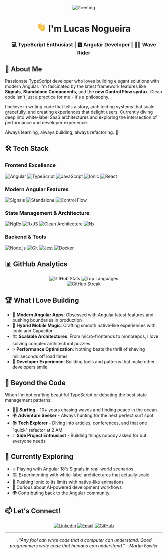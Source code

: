 <div align="center">
  <img src="https://readme-typing-svg.demolab.com?font=Fira+Code&size=30&duration=3000&pause=1000&color=58A6FF&center=true&vCenter=true&width=600&lines=Hello+World!;Welcome+to+my+profile!;Happy+coding!;Let's+build+something+amazing!" alt="Greeting" />
</div>

<h1 align="center">
  <img src="https://raw.githubusercontent.com/ABSphreak/ABSphreak/master/gifs/Hi.gif" width="30px" height="30px">
  I'm Lucas Nogueira
</h1>

<h3 align="center">💻 TypeScript Enthusiast | 🅰️ Angular Developer | 🏄‍♂️ Wave Rider</h3>

## 💫 About Me

Passionate TypeScript developer who loves building elegant solutions with modern Angular. I'm fascinated by the latest framework features like **Signals**, **Standalone Components**, and the **new Control Flow syntax**. Clean code isn't just a practice for me - it's a philosophy.

I believe in writing code that tells a story, architecting systems that scale gracefully, and creating experiences that delight users. Currently diving deep into white-label SaaS architectures and exploring the intersection of performance and developer experience.

Always learning, always building, always refactoring. 🚀

## 🛠️ Tech Stack

### Frontend Excellence

![Angular](https://img.shields.io/badge/Angular_15--18-DD0031?style=for-the-badge&logo=angular&logoColor=white)
![TypeScript](https://img.shields.io/badge/TypeScript-3178C6?style=for-the-badge&logo=typescript&logoColor=white)
![JavaScript](https://img.shields.io/badge/JavaScript-F7DF1E?style=for-the-badge&logo=javascript&logoColor=black)
![Ionic](https://img.shields.io/badge/Ionic-3880FF?style=for-the-badge&logo=ionic&logoColor=white)
![React](https://img.shields.io/badge/React-20232A?style=for-the-badge&logo=react&logoColor=61DAFB)

### Modern Angular Features

![Signals](https://img.shields.io/badge/Angular_Signals-4CAF50?style=for-the-badge&logo=angular&logoColor=white)
![Standalone](https://img.shields.io/badge/Standalone_Components-FF6B6B?style=for-the-badge&logo=angular&logoColor=white)
![Control Flow](https://img.shields.io/badge/New_Control_Flow-00ACC1?style=for-the-badge&logo=angular&logoColor=white)

### State Management & Architecture

![NgRx](https://img.shields.io/badge/NgRx-BA52DE?style=for-the-badge&logo=redux&logoColor=white)
![RxJS](https://img.shields.io/badge/RxJS-B7178C?style=for-the-badge&logo=reactivex&logoColor=white)
![Clean Architecture](https://img.shields.io/badge/Clean_Architecture-4285F4?style=for-the-badge)
![Nx](https://img.shields.io/badge/Nx-143055?style=for-the-badge&logo=nx&logoColor=white)

### Backend & Tools

![Node.js](https://img.shields.io/badge/Node.js-339933?style=for-the-badge&logo=node.js&logoColor=white)
![Git](https://img.shields.io/badge/Git-F05032?style=for-the-badge&logo=git&logoColor=white)
![Jest](https://img.shields.io/badge/Jest-C21325?style=for-the-badge&logo=jest&logoColor=white)
![Docker](https://img.shields.io/badge/Docker-2496ED?style=for-the-badge&logo=docker&logoColor=white)

## 📊 GitHub Analytics

<div align="center">
  <img src="https://github-readme-stats.vercel.app/api?username=lsnogueira&show_icons=true&theme=tokyonight&include_all_commits=true&count_private=true&hide_border=true" height="180" alt="GitHub Stats" />
  <img src="https://github-readme-stats.vercel.app/api/top-langs/?username=lsnogueira&layout=compact&theme=tokyonight&hide_border=true&langs_count=8" height="180" alt="Top Languages" />
</div>

<div align="center">
  <img src="https://github-readme-streak-stats.herokuapp.com/?user=lsnogueira&theme=tokyonight&hide_border=true" alt="GitHub Streak" />
</div>

## 🏆 What I Love Building

- 🚀 **Modern Angular Apps**: Obsessed with Angular latest features and pushing boundaries in production
- 📱 **Hybrid Mobile Magic**: Crafting smooth native-like experiences with Ionic and Capacitor
- 🏗️ **Scalable Architectures**: From micro-frontends to monorepos, I love solving complex architectural puzzles
- ⚡ **Performance Optimization**: Nothing beats the thrill of shaving milliseconds off load times
- 🎨 **Developer Experience**: Building tools and patterns that make other developers smile

## 🌊 Beyond the Code

When I'm not crafting beautiful TypeScript or debating the best state management patterns:

- 🏄‍♂️ **Surfing** - 10+ years chasing waves and finding peace in the ocean
- 🌍 **Adventure Seeker** - Always hunting for the next perfect surf spot
- 📚 **Tech Explorer** - Diving into articles, conferences, and that one "quick" refactor at 2 AM
- 💡 **Side Project Enthusiast** - Building things nobody asked for but everyone needs

## 🚀 Currently Exploring

- 🔥 Playing with Angular 18's Signals in real-world scenarios
- 🏗️ Experimenting with white-label architectures that actually scale
- 📱 Pushing Ionic to its limits with native-like animations
- 🤖 Curious about AI-powered development workflows
- 🌍 Contributing back to the Angular community

## 📫 Let's Connect!

<div align="center">
  
[![LinkedIn](https://img.shields.io/badge/LinkedIn-0077B5?style=for-the-badge&logo=linkedin&logoColor=white)](https://linkedin.com/in/lucassnogueira)
[![Email](https://img.shields.io/badge/Email-D14836?style=for-the-badge&logo=gmail&logoColor=white)](mailto:lucas_n4@hotmail.com)
[![GitHub](https://img.shields.io/badge/GitHub-100000?style=for-the-badge&logo=github&logoColor=white)](https://github.com/lsnogueira)

</div>

---

<div align="center">
  <i>💡"Any fool can write code that a computer can understand. Good programmers write code that humans can understand." - Martin Fowler</i>
</div>
